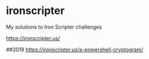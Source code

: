 # ironscripter
My solutions to Iron Scripter challenges

https://ironscripter.us/

##2019
https://ironscripter.us/a-powershell-cryptogram/


